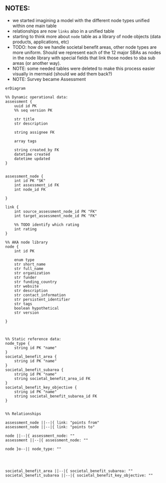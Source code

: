 ## NOTES:
- we started imagining a model with the different node types unified within one main table
- relationships are now `links` also in a unified table
- starting to think more about `node` table as a library of node objects (data products, applications, etc)
- TODO: how do we handle societal benefit areas, other node types are more uniform. Should we represent each of the 12 major SBAs as nodes in the node library with special fields that link those nodes to sba sub areas (or another way).
- NOTE: some needed tables were deleted to make this process easier visually in mermaid (should we add them back?)
- NOTE: Survey became Assessment
```mermaid
erDiagram

%% Dynamic operational data:
assessment {
    uuid id PK
    %% seq version PK

    str title
    str description

    string assignee FK

    array tags

    string created_by FK
    datetime created
    datetime updated
}


assessment_node {
    int id PK "SK"
    int assessment_id FK
    int node_id FK

}

link {
    int source_assessment_node_id PK "FK"
    int target_assessment_node_id PK "FK"

    %% TODO identify which rating
    int rating
}

%% AKA node library
node {
    int id PK
    
    enum type
    str short_name
    str full_name
    str organization
    str funder
    str funding_country
    str website
    str description
    str contact_information
    str persistent_identifier
    str tags
    boolean hypothetical
    str version

}



%% Static reference data:
node_type {
    string id PK "name"
}
societal_benefit_area {
    string id PK "name"
}
societal_benefit_subarea {
    string id PK "name"
    string societal_benefit_area_id FK
}
societal_benefit_key_objective {
    string id PK "name"
    string societal_benefit_subarea_id FK
}


%% Relationships

assessment_node ||--|{ link: "points from"
assessment_node ||--|{ link: "points to"

node ||--|{ assessment_node: ""
assessment ||--|{ assessment_node: ""

node }o--|| node_type: ""




societal_benefit_area ||--|{ societal_benefit_subarea: ""
societal_benefit_subarea ||--|{ societal_benefit_key_objective: ""
```
